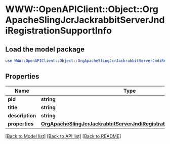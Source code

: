 # WWW::OpenAPIClient::Object::OrgApacheSlingJcrJackrabbitServerJndiRegistrationSupportInfo

## Load the model package
```perl
use WWW::OpenAPIClient::Object::OrgApacheSlingJcrJackrabbitServerJndiRegistrationSupportInfo;
```

## Properties
Name | Type | Description | Notes
------------ | ------------- | ------------- | -------------
**pid** | **string** |  | [optional] 
**title** | **string** |  | [optional] 
**description** | **string** |  | [optional] 
**properties** | [**OrgApacheSlingJcrJackrabbitServerJndiRegistrationSupportProperties**](OrgApacheSlingJcrJackrabbitServerJndiRegistrationSupportProperties.md) |  | [optional] 

[[Back to Model list]](../README.md#documentation-for-models) [[Back to API list]](../README.md#documentation-for-api-endpoints) [[Back to README]](../README.md)


